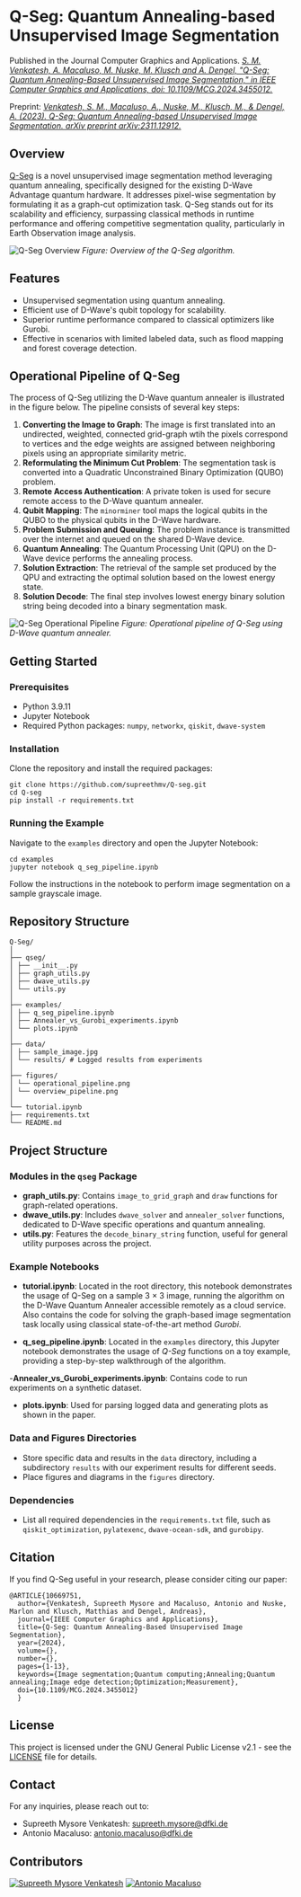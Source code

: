 # Q-Seg: Quantum Annealing-based Unsupervised Image Segmentation

Published in the Journal Computer Graphics and Applications.
[*S. M. Venkatesh, A. Macaluso, M. Nuske, M. Klusch and A. Dengel, "Q-Seg: Quantum Annealing-Based Unsupervised Image Segmentation," in IEEE Computer Graphics and Applications, doi: 10.1109/MCG.2024.3455012.*](https://ieeexplore.ieee.org/document/10669751)

Preprint: [*Venkatesh, S. M., Macaluso, A., Nuske, M., Klusch, M., & Dengel, A. (2023). Q-Seg: Quantum Annealing-based Unsupervised Image Segmentation. arXiv preprint arXiv:2311.12912.*](https://arxiv.org/abs/2311.12912)

## Overview
[Q-Seg](https://ieeexplore.ieee.org/document/10669751) is a novel unsupervised image segmentation method leveraging quantum annealing, specifically designed for the existing D-Wave Advantage quantum hardware. It addresses pixel-wise segmentation by formulating it as a graph-cut optimization task. Q-Seg stands out for its scalability and efficiency, surpassing classical methods in runtime performance and offering competitive segmentation quality, particularly in Earth Observation image analysis.

![Q-Seg Overview](figures/overview.jpg)
*Figure: Overview of the Q-Seg algorithm.*

## Features
- Unsupervised segmentation using quantum annealing.
- Efficient use of D-Wave's qubit topology for scalability.
- Superior runtime performance compared to classical optimizers like Gurobi.
- Effective in scenarios with limited labeled data, such as flood mapping and forest coverage detection.

## Operational Pipeline of Q-Seg

The process of Q-Seg utilizing the D-Wave quantum annealer is illustrated in the figure below. The pipeline consists of several key steps:

1. **Converting the Image to Graph**: The image is first translated into an undirected, weighted, connected grid-graph wtih the pixels correspond to vertices and the edge weights are assigned between neighboring pixels using an appropriate similarity metric.
2. **Reformulating the Minimum Cut Problem**: The segmentation task is converted into a Quadratic Unconstrained Binary Optimization (QUBO) problem.
2. **Remote Access Authentication**: A private token is used for secure remote access to the D-Wave quantum annealer.
3. **Qubit Mapping**: The `minorminer` tool maps the logical qubits in the QUBO to the physical qubits in the D-Wave hardware.
4. **Problem Submission and Queuing**: The problem instance is transmitted over the internet and queued on the shared D-Wave device.
5. **Quantum Annealing**: The Quantum Processing Unit (QPU) on the D-Wave device performs the annealing process.
6. **Solution Extraction**: The retrieval of the sample set produced by the QPU and extracting the optimal solution based on the lowest energy state.
7. **Solution Decode**: The final step involves lowest energy binary solution string being decoded into a binary segmentation mask.

![Q-Seg Operational Pipeline](figures/pipeline_time_analysis.jpg)
*Figure: Operational pipeline of Q-Seg using D-Wave quantum annealer.*

## Getting Started

### Prerequisites
- Python 3.9.11
- Jupyter Notebook
- Required Python packages: `numpy`, `networkx`, `qiskit`, `dwave-system`

### Installation
Clone the repository and install the required packages:
```
git clone https://github.com/supreethmv/Q-seg.git
cd Q-seg
pip install -r requirements.txt
```

### Running the Example
Navigate to the `examples` directory and open the Jupyter Notebook:
```
cd examples
jupyter notebook q_seg_pipeline.ipynb
```

Follow the instructions in the notebook to perform image segmentation on a sample grayscale image.

## Repository Structure

```
Q-Seg/
│
├── qseg/
│ ├── __init__.py
│ ├── graph_utils.py
│ ├── dwave_utils.py
│ └── utils.py
│
├── examples/ 
│ ├── q_seg_pipeline.ipynb
│ ├── Annealer_vs_Gurobi_experiments.ipynb 
│ └── plots.ipynb 
│
├── data/ 
│ ├── sample_image.jpg
│ └── results/ # Logged results from experiments
│
├── figures/ 
│ └── operational_pipeline.png
│ └── overview_pipeline.png
│
└── tutorial.ipynb 
├── requirements.txt 
└── README.md 
```

## Project Structure

### Modules in the `qseg` Package
- **graph_utils.py**: Contains `image_to_grid_graph` and `draw` functions for graph-related operations.
- **dwave_utils.py**: Includes `dwave_solver` and `annealer_solver` functions, dedicated to D-Wave specific operations and quantum annealing.
- **utils.py**: Features the `decode_binary_string` function, useful for general utility purposes across the project.

### Example Notebooks

- **tutorial.ipynb**: Located in the root directory, this notebook demonstrates the usage of Q-Seg on a sample 3 $\times$ 3 image, running the algorithm on the D-Wave Quantum Annealer accessible remotely as a cloud service. Also contains the code for solving the graph-based image segmentation task locally using classical state-of-the-art method *Gurobi*. 

- **q_seg_pipeline.ipynb**: Located in the `examples` directory, this Jupyter notebook demonstrates the usage of *Q-Seg* functions on a toy example, providing a step-by-step walkthrough of the algorithm.

-**Annealer_vs_Gurobi_experiments.ipynb**: Contains code to run experiments on a synthetic dataset.
- **plots.ipynb**: Used for parsing logged data and generating plots as shown in the paper.

### Data and Figures Directories
- Store specific data and results in the `data` directory, including a subdirectory `results` with our experiment results for different seeds.
- Place figures and diagrams in the `figures` directory.


### Dependencies
- List all required dependencies in the `requirements.txt` file, such as `qiskit_optimization`, `pylatexenc`, `dwave-ocean-sdk`, and `gurobipy`.





## Citation
If you find Q-Seg useful in your research, please consider citing our paper:
```
@ARTICLE{10669751,
  author={Venkatesh, Supreeth Mysore and Macaluso, Antonio and Nuske, Marlon and Klusch, Matthias and Dengel, Andreas},
  journal={IEEE Computer Graphics and Applications}, 
  title={Q-Seg: Quantum Annealing-Based Unsupervised Image Segmentation}, 
  year={2024},
  volume={},
  number={},
  pages={1-13},
  keywords={Image segmentation;Quantum computing;Annealing;Quantum annealing;Image edge detection;Optimization;Measurement},
  doi={10.1109/MCG.2024.3455012}
  }
```


## License

This project is licensed under the GNU General Public License v2.1 - see the [LICENSE](LICENSE) file for details.


## Contact

For any inquiries, please reach out to:

- Supreeth Mysore Venkatesh: supreeth.mysore@dfki.de
- Antonio Macaluso: antonio.macaluso@dfki.de


## Contributors

[![Supreeth Mysore Venkatesh](_repo_data/supreeth_thumbnail.png)](https://www.linkedin.com/in/supreethmv/)
[![Antonio Macaluso](_repo_data/antonio_thumbnail.png)](https://www.linkedin.com/in/antonio-macaluso/)

<!--*Click on the images to visit the authors' websites.*-->










